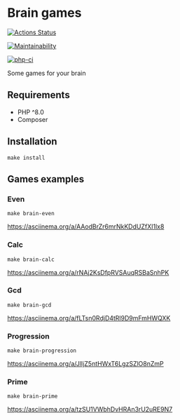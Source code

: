 # Brain games

[![Actions Status](https://github.com/bfd77/php-project-lvl1/workflows/hexlet-check/badge.svg)](https://github.com/bfd77/php-project-lvl1/actions)

[![Maintainability](https://api.codeclimate.com/v1/badges/a99a88d28ad37a79dbf6/maintainability)](https://codeclimate.com/github/codeclimate/codeclimate/maintainability)

[![php-ci](https://github.com/bfd77/php-project-lvl1/actions/workflows/my-check.yml/badge.svg)](https://github.com/bfd77/php-project-lvl1/actions/workflows/my-check.yml)

Some games for your brain

## Requirements

* PHP ^8.0
* Composer

## Installation

```
make install
```

## Games examples

### Even

```
make brain-even
```

https://asciinema.org/a/AAodBrZr6mrNkKDdUZfXI1lx8

### Calc

```
make brain-calc
```

https://asciinema.org/a/rNAj2KsDfpRVSAuqRSBaSnhPK

### Gcd

```
make brain-gcd
```

https://asciinema.org/a/fLTsn0RdjD4tRl9D9mFmHWQXK

### Progression

```
make brain-progression
```

https://asciinema.org/a/JlIjZ5ntHWxT6LgzSZlO8nZmP

### Prime

```
make brain-prime
```

https://asciinema.org/a/tzSU1VWbhDvHRAn3rU2uRE9N7